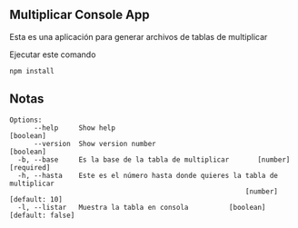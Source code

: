 ## Multiplicar Console App

Esta es una aplicación para generar archivos de tablas de multiplicar

Ejecutar este comando

```
npm install
```

## Notas

```
Options:
      --help     Show help                                             [boolean]
      --version  Show version number                                   [boolean]
  -b, --base     Es la base de la tabla de multiplicar       [number] [required]
  -h, --hasta    Este es el número hasta donde quieres la tabla de multiplicar
                                                          [number] [default: 10]
  -l, --listar   Muestra la tabla en consola          [boolean] [default: false]
```
